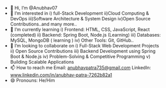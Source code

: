 - 👋 Hi, I’m @Anubhav07
- 👀 I’m interested in i) full-Stack Development
                       ii)Cloud Computing & DevOps
                       iii)Software Architecture & System Design
                       iv)Open Source Contributions..and many more..
- 🌱 I’m currently learning i) Frontend: HTML, CSS, JavaScript, React (completed)
                            ii) Backend: Spring Boot, Node.js (Learning)
                            iii) Databases: MySQL, MongoDB ( learning )
                            iv) Other Tools: Git, GitHub..
- 💞️ I’m looking to collaborate on i) Full-Stack Web Development Projects
                                   ii) Open Source Contributions
                                   iii) Backend Development using Spring Boot & Node.js 
                                   iv) Problem-Solving & Competitive Programming
                                   v) Building Scalable Applications
- 📫 How to reach me Email: anubhavpatra735@gmail.com
LinkedIn: www.linkedin.com/in/anubhav-patra-7262b82a1
- 😄 Pronouns: He/Him


